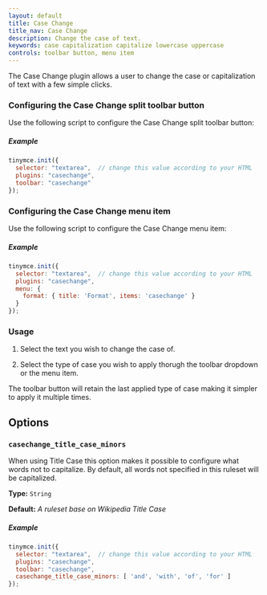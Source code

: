 ```yaml
---
layout: default
title: Case Change
title_nav: Case Change
description: Change the case of text.
keywords: case capitalization capitalize lowercase uppercase
controls: toolbar button, menu item
---
```


The Case Change plugin allows a user to change the case or capitalization of text with a few simple clicks.

### Configuring the Case Change split toolbar button

Use the following script to configure the Case Change split toolbar button:

##### Example

```js
tinymce.init({
  selector: "textarea",  // change this value according to your HTML
  plugins: "casechange",
  toolbar: "casechange"
});
```

### Configuring the Case Change menu item

Use the following script to configure the Case Change menu item:

##### Example

```js
tinymce.init({
  selector: "textarea",  // change this value according to your HTML
  plugins: "casechange",
  menu: {
    format: { title: 'Format', items: 'casechange' }
  }
});
```

### Usage

1. Select the text you wish to change the case of.

2. Select the type of case you wish to apply thorugh the toolbar dropdown or the menu item.

The toolbar button will retain the last applied type of case making it simpler to apply it multiple times.

## Options

### `casechange_title_case_minors`

When using Title Case this option makes it possible to configure what words not to capitalize. By default, all words not specified in this ruleset will be capitalized.

**Type:** `String`

**Default:** *A ruleset base on Wikipedia Title Case*

##### Example

```js
tinymce.init({
  selector: "textarea",  // change this value according to your HTML
  plugins: "casechange",
  toolbar: "casechange",
  casechange_title_case_minors: [ 'and', 'with', 'of', 'for' ]
});
```
